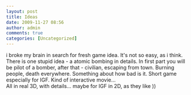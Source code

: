```yaml
---
layout: post
title: Ideas
date: 2009-11-27 08:56
author: admin
comments: true
categories: [Uncategorized]
---
```

i broke my  brain in search for fresh game idea. It's not so easy, as i think.    <br />  There is one stupid idea - a atomic bombing in details. In first part you will be pilot of a bomber, after that - civilian, escaping from town.  Burning people, death everywhere. Something about how bad is it. Short game especially for IGF. Kind of interactive movie...  <br />  All in real 3D, with details... maybe for IGF in 2D, as they like )) <br />  <br />  <br /> <br />  <br />
